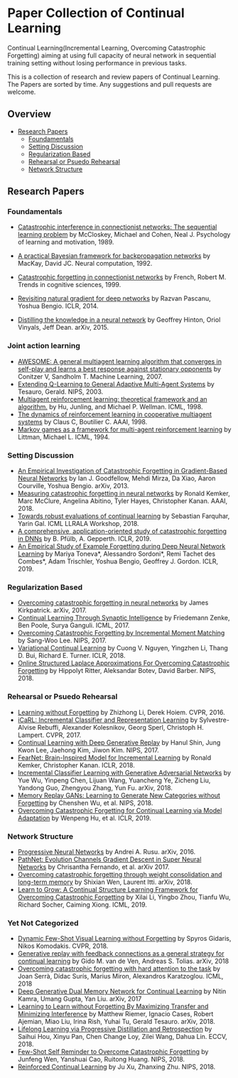 # Paper Collection of Continual Learning

Continual Learning(Incremental Learning, Overcoming Catastrophic Forgetting) aiming at using full capacity of neural network in sequential training setting without losing performance in previous tasks.

This is a collection of research and review papers of Continual Learning. The Papers are sorted by time. Any suggestions and pull requests are welcome.

## Overview
* [Research Papers](https://github.com/xjwangsjtu/CL-Papers#research-papers)
  * [Foundamentals](https://github.com/xjwangsjtu/CL-Papers#foundamentals)
  * [Setting Discussion](https://github.com/xjwangsjtu/CL-Papers#setting-discussion)
  * [Regularization Based](https://github.com/xjwangsjtu/CL-Papers#regularization-based)
  * [Rehearsal or Psuedo Rehearsal](https://github.com/xjwangsjtu/CL-Papers#rehearsal-or-pusedo-rehearsal)
  * [Network Structure](https://github.com/xjwangsjtu/CL-Papers#network-structure)

## Research Papers

### Foundamentals
* [Catastrophic interference in connectionist networks: The sequential learning problem](https://www.sciencedirect.com/science/article/pii/S0079742108605368) by McCloskey, Michael and Cohen, Neal J. Psychology of learning and motivation, 1989.
* [A practical Bayesian framework for backpropagation networks](https://arxiv.org/pdf/1703.06182.pdf) by MacKay, David JC. Neural computation, 1992.
* [Catastrophic forgetting in connectionist networks](https://www.sciencedirect.com/science/article/pii/S1364661399012942) by French, Robert M. Trends in cognitive sciences, 1999.

* [Revisiting natural gradient for deep networks](https://arxiv.org/abs/1301.3584) by Razvan Pascanu, Yoshua Bengio. ICLR, 2014.
* [Distilling the knowledge in a neural network](https://arxiv.org/abs/1503.02531) by Geoffrey Hinton, Oriol Vinyals, Jeff Dean. arXiv, 2015.
### Joint action learning
* [AWESOME: A general multiagent learning algorithm that converges in self-play and learns a best response against stationary opponents](http://www.cs.cmu.edu/~conitzer/awesomeML06.pdf) by Conitzer V, Sandholm T. Machine Learning, 2007.
* [Extending Q-Learning to General Adaptive Multi-Agent Systems](https://papers.nips.cc/paper/2503-extending-q-learning-to-general-adaptive-multi-agent-systems.pdf) by Tesauro, Gerald. NIPS, 2003.
* [Multiagent reinforcement learning: theoretical framework and an algorithm.](http://www.lirmm.fr/~jq/Cours/3cycle/module/HuWellman98icml.pdf) by Hu, Junling, and Michael P. Wellman. ICML, 1998.
* [The dynamics of reinforcement learning in cooperative multiagent systems](http://www.aaai.org/Papers/AAAI/1998/AAAI98-106.pdf) by Claus C, Boutilier C. AAAI, 1998.
* [Markov games as a framework for multi-agent reinforcement learning](https://www.cs.duke.edu/courses/spring07/cps296.3/littman94markov.pdf) by Littman, Michael L. ICML, 1994.

### Setting Discussion
* [An Empirical Investigation of Catastrophic Forgetting in Gradient-Based Neural Networks](https://arxiv.org/pdf/1312.6211.pdf) by 
Ian J. Goodfellow, Mehdi Mirza, Da Xiao, Aaron Courville, Yoshua Bengio. arXiv, 2013.
* [Measuring catastrophic forgetting in neural networks](https://arxiv.org/abs/1708.02072) by Ronald Kemker, Marc McClure, Angelina Abitino, Tyler Hayes, Christopher Kanan. AAAI, 2018.
* [Towards robust evaluations of continual learning](https://arxiv.org/abs/1805.09733) by 
Sebastian Farquhar, Yarin Gal. ICML LLRALA Workshop, 2018.
* [A comprehensive, application-oriented study of catastrophic forgetting in DNNs](https://openreview.net/forum?id=BkloRs0qK7) by B. Pfülb, A. Gepperth. ICLR, 2019.
* [An Empirical Study of Example Forgetting during Deep Neural Network Learning](https://openreview.net/forum?id=BJlxm30cKm) by Mariya Toneva*, Alessandro Sordoni*, Remi Tachet des Combes*, Adam Trischler, Yoshua Bengio, Geoffrey J. Gordon. ICLR, 2019.



### Regularization Based
* [Overcoming catastrophic forgetting in neural networks](https://arxiv.org/abs/1612.00796) by James Kirkpatrick. arXiv, 2017.
* [Continual Learning Through Synaptic Intelligence](https://arxiv.org/abs/1703.04200) by Friedemann Zenke, Ben Poole, Surya Ganguli. ICML, 2017.
* [Overcoming Catastrophic Forgetting by Incremental Moment Matching](https://arxiv.org/abs/1703.08475) by Sang-Woo Lee. NIPS, 2017.
* [Variational Continual Learning](https://arxiv.org/abs/1710.10628) by Cuong V. Nguyen, Yingzhen Li, Thang D. Bui, Richard E. Turner. ICLR, 2018.
* [Online Structured Laplace Approximations For Overcoming Catastrophic Forgetting](https://arxiv.org/abs/1805.07810) by 
Hippolyt Ritter, Aleksandar Botev, David Barber. NIPS, 2018.

### Rehearsal or Psuedo Rehearsal
* [Learning without Forgetting](https://arxiv.org/abs/1606.09282) by Zhizhong Li, Derek Hoiem. CVPR, 2016.
* [iCaRL: Incremental Classifier and Representation Learning](https://arxiv.org/abs/1611.07725) by 
Sylvestre-Alvise Rebuffi, Alexander Kolesnikov, Georg Sperl, Christoph H. Lampert. CVPR, 2017.
* [Continual Learning with Deep Generative Replay](https://arxiv.org/abs/1705.08690) by Hanul Shin, Jung Kwon Lee, Jaehong Kim, Jiwon Kim. NIPS, 2017.
* [FearNet: Brain-Inspired Model for Incremental Learning](https://arxiv.org/abs/1711.10563) by Ronald Kemker, Christopher Kanan. ICLR, 2018.
* [Incremental Classifier Learning with Generative Adversarial Networks](https://arxiv.org/abs/1802.00853) by Yue Wu, Yinpeng Chen, Lijuan Wang, Yuancheng Ye, Zicheng Liu, Yandong Guo, Zhengyou Zhang, Yun Fu. arXiv, 2018.
* [Memory Replay GANs: Learning to Generate New Categories without Forgetting](https://papers.nips.cc/paper/7836-memory-replay-gans-learning-to-generate-new-categories-without-forgetting) by Chenshen Wu, et al. NIPS, 2018.
* [Overcoming Catastrophic Forgetting for Continual Learning via Model Adaptation](https://openreview.net/forum?id=ryGvcoA5YX) by Wenpeng Hu, et al. ICLR, 2019.


### Network Structure
* [Progressive Neural Networks](https://arxiv.org/abs/1606.04671) by 
Andrei A. Rusu. arXiv, 2016.
* [PathNet: Evolution Channels Gradient Descent in Super Neural Networks](https://arxiv.org/pdf/1711.00832.pdf) by 
Chrisantha Fernando, et al. arXiv 2017.
* [Overcoming catastrophic forgetting through weight consolidation and long-term memory](https://arxiv.org/abs/1805.07441) by Shixian Wen, Laurent Itti. arXiv, 2018.
* [Learn to Grow: A Continual Structure Learning Framework for Overcoming Catastrophic Forgetting](https://arxiv.org/abs/1904.00310) by Xilai Li, Yingbo Zhou, Tianfu Wu, Richard Socher, Caiming Xiong. ICML, 2019.

### Yet Not Categorized
* [Dynamic Few-Shot Visual Learning without Forgetting](https://arxiv.org/abs/1804.09458) by Spyros Gidaris, Nikos Komodakis. CVPR, 2018.
* [Generative replay with feedback connections as a general strategy for continual learning](https://arxiv.org/abs/1809.10635) by Gido M. van de Ven, Andreas S. Tolias. arXiv, 2018
* [Overcoming catastrophic forgetting with hard attention to the task](https://arxiv.org/abs/1801.01423) by Joan Serrà, Dídac Surís, Marius Miron, Alexandros Karatzoglou. ICML, 2018
* [Deep Generative Dual Memory Network for Continual Learning](https://arxiv.org/abs/1710.10368) by Nitin Kamra, Umang Gupta, Yan Liu. arXiv, 2017
* [Learning to Learn without Forgetting By Maximizing Transfer and Minimizing Interference](https://arxiv.org/abs/1810.11910) by Matthew Riemer, Ignacio Cases, Robert Ajemian, Miao Liu, Irina Rish, Yuhai Tu, Gerald Tesauro. arXiv, 2018.
* [Lifelong Learning via Progressive Distillation and Retrospection](http://mmlab.ie.cuhk.edu.hk/projects/lifelong/res/0833.pdf) by Saihui Hou, Xinyu Pan, Chen Change Loy, Zilei Wang, Dahua Lin. ECCV, 2018. 
* [Few-Shot Self Reminder to Overcome Catastrophic Forgetting](https://arxiv.org/abs/1812.00543) by Junfeng Wen, Yanshuai Cao, Ruitong Huang. NIPS, 2018.
* [Reinforced Continual Learning](https://arxiv.org/abs/1805.12369) by Ju Xu, Zhanxing Zhu. NIPS, 2018.